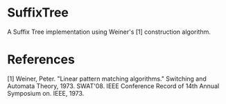 # SuffixTree
A Suffix Tree implementation using Weiner's [1] construction algorithm.

# References
[1] Weiner, Peter. "Linear pattern matching algorithms." Switching and Automata Theory, 1973. SWAT'08. IEEE Conference Record of 14th Annual Symposium on. IEEE, 1973.
